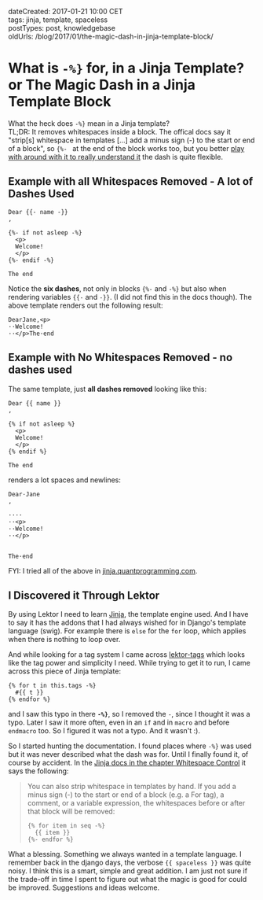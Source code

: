 dateCreated: 2017-01-21 10:00 CET  
tags: jinja, template, spaceless  
postTypes: post, knowledgebase    
oldUrls: /blog/2017/01/the-magic-dash-in-jinja-template-block/  

# What is `-%}` for, in a Jinja Template? or The Magic Dash in a Jinja Template Block

What the heck does `-%}` mean in a Jinja template?  
TL;DR: It removes whitespaces inside a block. The offical docs say it "strip[s] whitespace in templates [...] add a minus sign (-) to the start or end of a block", so `{%- ` at the end of the block works too, but you better [play with around with it to really understand it][try-jinja] the dash is quite flexible.

## Example with all Whitespaces Removed - A lot of Dashes Used

```
Dear {{- name -}}
,

{%- if not asleep -%}    
  <p>
  Welcome!
  </p>
{%- endif -%}

The end
```

Notice the **six dashes**, not only in blocks `{%-`  and `-%}` but also when rendering variables `{{-` and `-}}`. (I did not find this in the docs though). The above template renders out the following result:

```
DearJane,<p>
··Welcome!
··</p>The·end
```

## Example with No Whitespaces Removed - no dashes used

The same template, just  **all dashes removed** looking like this:

```
Dear {{ name }}
,

{% if not asleep %}    
  <p>
  Welcome!
  </p>
{% endif %}

The end
```

renders a lot spaces and newlines:

```
Dear·Jane
,

····
··<p>
··Welcome!
··</p>


The·end
```

FYI: I tried all of the above in [jinja.quantprogramming.com][try-jinja].

## I Discovered it Through Lektor

By using Lektor I need to learn [Jinja][jinja], the template engine used. And I have to say it has the addons that I had always wished for in Django's template language (swig). For example there is `else` for the `for` loop, which applies when there is nothing to loop over.

And while looking for a tag system I came across [lektor-tags] which looks like the tag power and simplicity I need. While trying to get it to run, I came across this piece of Jinja template:
```jinja
{% for t in this.tags -%}
  #{{ t }}
{% endfor %}
```
and I saw this typo in there **`-%}`**, so I removed the `-`, since I thought it was a typo. Later I saw it more often, even in an `if` and in `macro` and before `endmacro` too. So I figured it was not a typo. And it wasn't :).

So I started hunting the documentation. I found places where `-%}` was used but it was never described what the dash was for. Until I finally found it, of course by accident. In the [Jinja docs in the chapter Whitespace Control][jinja-whitespace-control] it says the following:
> You can also strip whitespace in templates by hand. If you add a minus sign (-) to the start or end of a block (e.g. a For tag), a comment, or a variable expression, the whitespaces before or after that block will be removed:
>
> ```jinja
> {% for item in seq -%}
>   {{ item }}
> {%- endfor %}
> ```

What a blessing. Something we always wanted in a template language. I remember back in the django days, the verbose `{{ spaceless }}` was quite noisy. I think this is a smart, simple and great addition. I am just not sure if the trade-off in time I spent to figure out what the magic is good for could be improved. Suggestions and ideas welcome.

[jinja]: http://jinja.pocoo.org/
[lektor-tags]: https://pypi.python.org/pypi/lektor-tags
[jinja-whitespace-control]: https://jinja.palletsprojects.com/en/2.11.x/templates/#whitespace-control
[try-jinja]: http://jinja.quantprogramming.com
